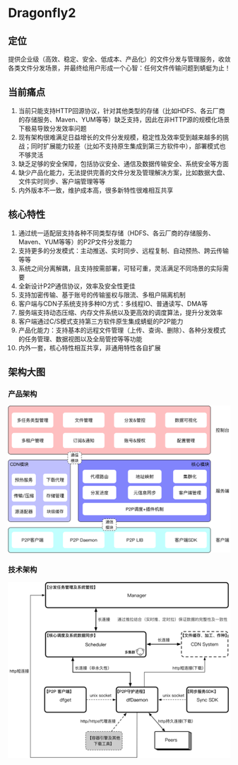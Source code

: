 # Dragonfly2
## 定位
提供企业级（高效、稳定、安全、低成本、产品化）的文件分发与管理服务，收敛各类文件分发场景，并最终给用户形成一个心智：任何文件传输问题到蜻蜓为止！

## 当前痛点
1. 当前只能支持HTTP回源协议，针对其他类型的存储（比如HDFS、各云厂商的存储服务、Maven、YUM等等）缺乏支持，因此在非HTTP源的规模化场景下极易导致分发效率问题
2. 现有架构很难满足日益增长的文件分发规模，稳定性及效率受到越来越多的挑战；同时扩展能力较差（比如不支持原生集成到第三方软件中），部署模式也不够灵活
3. 缺乏足够的安全保障，包括协议安全、通信及数据传输安全、系统安全等方面
4. 缺少产品化能力，无法提供完善的文件分发及管理解决方案，比如数据大盘、文件实时同步、客户端管理等等
5. 内外版本不一致，维护成本高，很多新特性很难相互共享
## 核心特性
1. 通过统一适配层支持各种不同类型存储（HDFS、各云厂商的存储服务、Maven、YUM等等）的P2P文件分发能力
2. 支持更多的分发模式：主动推送、实时同步、远程复制、自动预热、跨云传输等等
3. 系统之间分离解耦，且支持按需部署，可轻可重，灵活满足不同场景的实际需要
4. 全新设计P2P通信协议，效率及安全性更佳
5. 支持加密传输、基于账号的传输鉴权与限流、多租户隔离机制
6. 客户端与CDN子系统支持多种IO方式：多线程IO、普通读写、DMA等
7. 服务端支持动态压缩、内存文件系统以及更高效的调度算法，提升分发效率
8. 客户端通过C/S模式支持第三方软件原生集成蜻蜓的P2P能力
9. 产品化能力：支持基本的远程文件管理（上传、查询、删除）、各种分发模式的任务管理、数据视图以及全局管控等等功能
10. 内外一套，核心特性相互共享，非通用特性各自扩展

## 架构大图
### 产品架构
![](docs/prod-arch.png)
### 技术架构
![](docs/tech-arch.png)